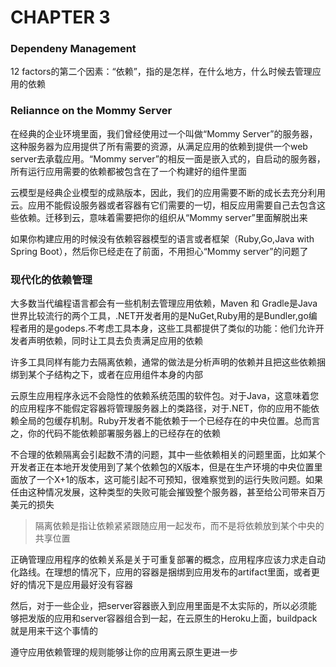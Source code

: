 # CHAPTER 3

### Dependeny Management

12 factors的第二个因素：“依赖”，指的是怎样，在什么地方，什么时候去管理应用的依赖

### Reliannce on the Mommy Server

在经典的企业环境里面，我们曾经使用过一个叫做“Mommy Server”的服务器，这种服务器为应用提供了所有需要的资源，从满足应用的依赖到提供一个web server去承载应用。“Mommy server”的相反一面是嵌入式的，自启动的服务器，所有运行应用需要的依赖都被包含在了一个构建好的组件里面

云模型是经典企业模型的成熟版本，因此，我们的应用需要不断的成长去充分利用云。应用不能假设服务器或者容器有它们需要的一切，相反应用需要自己去包含这些依赖。迁移到云，意味着需要把你的组织从“Mommy server”里面解脱出来

如果你构建应用的时候没有依赖容器模型的语言或者框架（Ruby,Go,Java with Spring Boot），然后你已经走在了前面，不用担心“Mommy server”的问题了

### 现代化的依赖管理

大多数当代编程语言都会有一些机制去管理应用依赖，Maven 和 Gradle是Java世界比较流行的两个工具，.NET开发者用的是NuGet,Ruby用的是Bundler,go编程者用的是godeps.不考虑工具本身，这些工具都提供了类似的功能：他们允许开发者声明依赖，同时让工具去负责满足应用的依赖

许多工具同样有能力去隔离依赖，通常的做法是分析声明的依赖并且把这些依赖捆绑到某个子结构之下，或者在应用组件本身的内部

云原生应用程序永远不会隐性的依赖系统范围的软件包。对于Java，这意味着您的应用程序不能假定容器将管理服务器上的类路径，对于.NET，你的应用不能依赖全局的包缓存机制。Ruby开发者不能依赖于一个已经存在的中央位置。总而言之，你的代码不能依赖部署服务器上的已经存在的依赖

不合理的依赖隔离会引起数不清的问题，其中一些依赖相关的问题里面，比如某个开发者正在本地开发使用到了某个依赖包的X版本，但是在生产环境的中央位置里面放了一个X+1的版本，这可能引起不可预知，很难察觉到的运行失败问题。如果任由这种情况发展，这种类型的失败可能会摧毁整个服务器，甚至给公司带来百万美元的损失

>隔离依赖是指让依赖紧紧跟随应用一起发布，而不是将依赖放到某个中央的共享位置

正确管理应用程序的依赖关系是关于可重复部署的概念，应用程序应该力求走自动化路线。在理想的情况下，应用的容器是捆绑到应用发布的artifact里面，或者更好的情况下是应用最好没有容器

然后，对于一些企业，把server容器嵌入到应用里面是不太实际的，所以必须能够把发版的应用和server容器组合到一起，在云原生的Heroku上面，buildpack就是用来干这个事情的

遵守应用依赖管理的规则能够让你的应用离云原生更进一步
